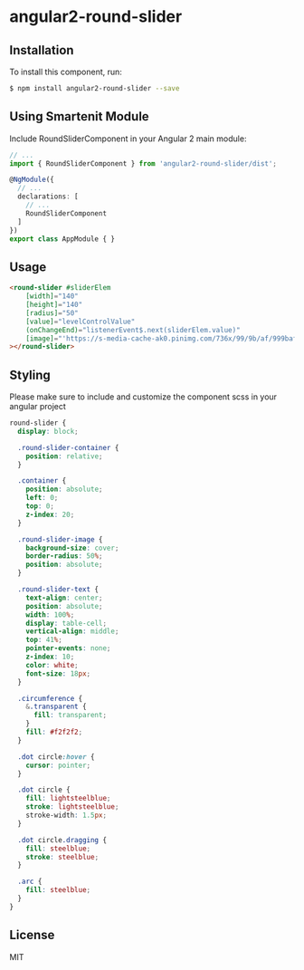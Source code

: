 # angular2-round-slider

## Installation

To install this component, run:

```bash
$ npm install angular2-round-slider --save
```

## Using Smartenit Module

Include RoundSliderComponent in your Angular 2 main module:

```typescript
// ...
import { RoundSliderComponent } from 'angular2-round-slider/dist';

@NgModule({
  // ...
  declarations: [
    // ...
    RoundSliderComponent
  ]
})
export class AppModule { }
```

## Usage

```html
<round-slider #sliderElem 
    [width]="140" 
    [height]="140" 
    [radius]="50"
    [value]="levelControlValue"
    (onChangeEnd)="listenerEvent$.next(sliderElem.value)"
    [image]="'https://s-media-cache-ak0.pinimg.com/736x/99/9b/af/999baff3288ebe0232ac9d34ac7b73ba.jpg'"
></round-slider>

```

## Styling
Please make sure to include and customize the component scss in your angular project

```css
round-slider {
  display: block;

  .round-slider-container {
    position: relative;
  }

  .container {
    position: absolute;
    left: 0;
    top: 0;
    z-index: 20;
  }

  .round-slider-image {
    background-size: cover;
    border-radius: 50%;
    position: absolute;
  }

  .round-slider-text {
    text-align: center;
    position: absolute;
    width: 100%;
    display: table-cell;
    vertical-align: middle;
    top: 41%;
    pointer-events: none;
    z-index: 10;
    color: white;
    font-size: 18px;
  }

  .circumference {
    &.transparent {
      fill: transparent;
    }
    fill: #f2f2f2;
  }

  .dot circle:hover {
    cursor: pointer;
  }

  .dot circle {
    fill: lightsteelblue;
    stroke: lightsteelblue;
    stroke-width: 1.5px;
  }

  .dot circle.dragging {
    fill: steelblue;
    stroke: steelblue;
  }

  .arc {
    fill: steelblue;
  }
}
```

## License

MIT
